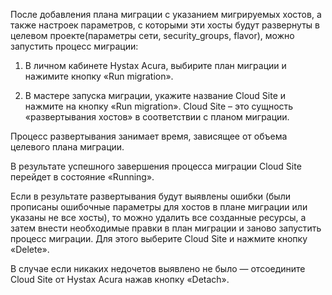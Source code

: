 После добавления плана миграции с указанием мигрируемых хостов, а также настроек параметров, с которыми эти хосты будут развернуты в целевом проекте(параметры сети, security_groups, flavor), можно запустить процесс миграции:

1. В личном кабинете Hystax Acura, выбирите план миграции и нажимите кнопку «Run migration».

2. В мастере запуска миграции, укажите название Cloud Site и нажмите на кнопку «Run migration». Cloud Site – это сущность «развертывания хостов» в соответствии c планом миграции.

Процесс развертывания занимает время, зависящее от объема целевого плана миграции.

В результате успешного завершения процесса миграции Cloud Site перейдет в состояние «Running».

Если в результате развертывания будут выявлены ошибки (были прописаны ошибочные параметры для хостов в плане миграции или указаны не все хосты), то можно удалить все созданные ресурсы, а затем внести необходимые правки в план миграции и заново запустить процесс миграции. Для этого выберите Cloud Site и нажмите кнопку «Delete».

В случае если никаких недочетов выявлено не было — отсоедините Cloud Site от Hystax Acura нажав кнопку «Detach».

